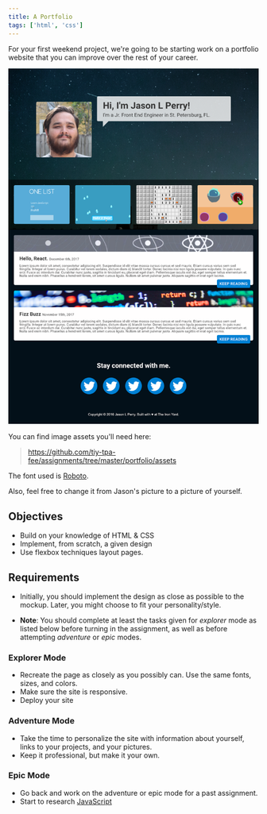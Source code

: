 ```yaml
---
title: A Portfolio
tags: ['html', 'css']
---
```


<!-- TODO: update to https://colorlib.com/preview/#riddle -->

For your first weekend project, we're going to be starting work on a portfolio
website that you can improve over the rest of your career.

![Mockup](https://raw.githubusercontent.com/tiy-tpa-fee/assignments/master/portfolio/mockup.png)

You can find image assets you'll need here:

> https://github.com/tiy-tpa-fee/assignments/tree/master/portfolio/assets

The font used is [Roboto](https://fonts.google.com/specimen/Roboto).

Also, feel free to change it from Jason's picture to a picture of yourself.

## Objectives

- Build on your knowledge of HTML & CSS
- Implement, from scratch, a given design
- Use flexbox techniques layout pages.

## Requirements

- Initially, you should implement the design as close as possible to the mockup.
  Later, you might choose to fit your personality/style.

- **Note**: You should complete at least the tasks given for _explorer_ mode as
  listed below before turning in the assignment, as well as before attempting
  _adventure_ or _epic_ modes.

### Explorer Mode

- Recreate the page as closely as you possibly can. Use the same fonts,
  sizes, and colors.
- Make sure the site is responsive.
- Deploy your site

### Adventure Mode

- Take the time to personalize the site with information about yourself,
  links to your projects, and your pictures.
- Keep it professional, but make it your own.

### Epic Mode

- Go back and work on the adventure or epic mode for a past assignment.
- Start to research
  [JavaScript](https://developer.mozilla.org/en-US/docs/Web/JavaScript)

